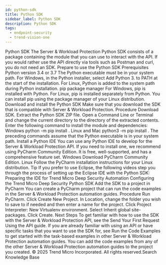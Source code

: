 ```yaml
---
id: python-sdk
title: Python SDK
sidebar_label: Python SDK
description: Python SDK
tags:
  - endpoint-security
  - trend-vision-one
---
```


 Python SDK The Server & Workload Protection Python SDK consists of a package containing the module that you can use to interact with the API. If you would rather use the API directly via tools such as Postman and curl, you do not need an SDK. Prepare to use the Python SDK Prerequisites Python version 3.4 or 3.7 The Python executable must be in your system path. For Windows, in the Python installer, select Add Python 3. to PATH at the start of the installation. For Linux, Python is added to the system path during Python installation. pip package manager For Windows, pip is installed with Python. For Linux, pip is installed separately from Python. You can install pip using the package manager of your Linux distribution. Download and install the Python SDK Make sure that you download the SDK that is compatible with Server & Workload Protection. Procedure Download SDK. Extract the Python SDK ZIP file. Open a Command Line or Terminal and change the current directory to the directory of the extracted contents. Enter the following command to install the module and dependencies: Windows python -m pip install . Linux and Mac python3 -m pip install . The preceding commands assume that the Python executable is in your system path. Install a Python IDE You can use any Python IDE to develop for the Server & Workload Protection API. If you need to install one, we recommend using PyCharm Community Edition. It is free, well-supported, and has a comprehensive feature set. Windows Download PyCharm Community Edition. Linux Follow the PyCharm installation instructions for your Linux distribution. Tip If you prefer to use Eclipse, the following videos step you through the process of setting up the Eclipse IDE with the Python SDK: Preparing the IDE for Trend Micro Deep Security Automation Configuring the Trend Micro Deep Security Python SDK Add the SDK to a project in PyCharm You can create a PyCharm project that can run the code examples in the Server & Workload Protection automation guides. Procedure Run PyCharm. Click Create New Project. In Location, change the folder you wish to save to if needed and then enter a name for the project. Click Project Interpreter: New Virtualenv environment. Select Inherit global site-packages. Click Create. Next Steps To get familiar with how to use the SDK with the Server & Workload Protection API, see the Send Your First Request Using the API guide. If you are already familiar with using an API or have specific tasks that you want to use the SDK for, see Run the Code Examples to get started with the task-based examples in other Server & Workload Protection automation guides. You can add the code examples from any of the other Server & Workload Protection automation guides to the project you created. © 2025 Trend Micro Incorporated. All rights reserved.Search Knowledge Base